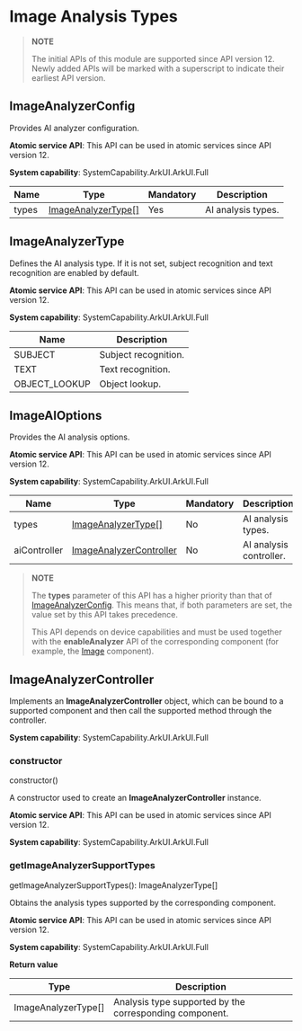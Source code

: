# Image Analysis Types

>**NOTE**
>
>The initial APIs of this module are supported since API version 12. Newly added APIs will be marked with a superscript to indicate their earliest API version.


## ImageAnalyzerConfig

Provides AI analyzer configuration.

**Atomic service API**: This API can be used in atomic services since API version 12.

**System capability**: SystemCapability.ArkUI.ArkUI.Full

| Name    | Type               | Mandatory  | Description                  |
| ------ | ----------------- | ---- | -------------------- |
| types | [ImageAnalyzerType[]](#imageanalyzertype) | Yes| AI analysis types. |

## ImageAnalyzerType

Defines the AI analysis type. If it is not set, subject recognition and text recognition are enabled by default.

**Atomic service API**: This API can be used in atomic services since API version 12.

**System capability**: SystemCapability.ArkUI.ArkUI.Full

| Name    | Description          |
| -------- | -------- |
| SUBJECT | Subject recognition.|
| TEXT | Text recognition.|
| OBJECT_LOOKUP | Object lookup.|

## ImageAIOptions

Provides the AI analysis options.

**Atomic service API**: This API can be used in atomic services since API version 12.

**System capability**: SystemCapability.ArkUI.ArkUI.Full

| Name    | Type               | Mandatory  | Description                  |
| ------ | ----------------- | ---- | -------------------- |
| types | [ImageAnalyzerType[]](#imageanalyzertype) | No| AI analysis types.|
| aiController | [ImageAnalyzerController](#imageanalyzercontroller) | No| AI analysis controller.|

> **NOTE**
>
> The **types** parameter of this API has a higher priority than that of [ImageAnalyzerConfig](#imageanalyzerconfig). This means that, if both parameters are set, the value set by this API takes precedence.
>
> This API depends on device capabilities and must be used together with the **enableAnalyzer** API of the corresponding component (for example, the [Image](ts-basic-components-image.md#enableanalyzer11) component).

## ImageAnalyzerController

Implements an **ImageAnalyzerController** object, which can be bound to a supported component and then call the supported method through the controller.

**System capability**: SystemCapability.ArkUI.ArkUI.Full

### constructor

constructor()

A constructor used to create an **ImageAnalyzerController** instance.

**Atomic service API**: This API can be used in atomic services since API version 12.

**System capability**: SystemCapability.ArkUI.ArkUI.Full

### getImageAnalyzerSupportTypes

getImageAnalyzerSupportTypes(): ImageAnalyzerType[]

Obtains the analysis types supported by the corresponding component.

**Atomic service API**: This API can be used in atomic services since API version 12.

**System capability**: SystemCapability.ArkUI.ArkUI.Full

**Return value**

| Type    | Description                     |
| ------ | ----------------------- |
| ImageAnalyzerType[] | Analysis type supported by the corresponding component.|
